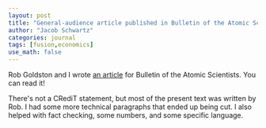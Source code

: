 ```yaml
---
layout: post
title: "General-audience article published in Bulletin of the Atomic Scientists"
author: "Jacob Schwartz"
categories: journal
tags: [fusion,economics]
use_math: false
---
```


Rob Goldston and I wrote [an article](https://thebulletin.org/premium/2021-11/fusions-role-in-fighting-climate-change/) for Bulletin of the Atomic Scientists. You can read it!

There's not a CRediT statement, but most of the present text was written by Rob. I had some more technical paragraphs that ended up being cut. I also helped with fact checking, some numbers, and some specific language.
